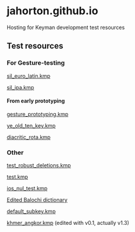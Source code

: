 # jahorton.github.io
Hosting for Keyman development test resources

## Test resources

### For Gesture-testing

[sil_euro_latin.kmp](sil_euro_latin.kmp)

[sil_ipa.kmp](sil_ipa.kmp)

#### From early prototyping

[gesture_prototyping.kmp](gesture_prototyping.kmp)

[ye_old_ten_key.kmp](ye_old_ten_key.kmp)

[diacritic_rota.kmp](diacritic_rota.kmp)

### Other

[test_robust_deletions.kmp](test_robust_deletions.kmp)

[test.kmp](test.kmp)

[ios_nul_test.kmp](ios_nul_test.kmp)

[Edited Balochi dictionary](sil.bcc-arab.upp_ptwl1.model.kmp)

[default_subkey.kmp](default_subkey.kmp)

[khmer_angkor.kmp](khmer_angkor.kmp) (edited with v0.1, actually v1.3)